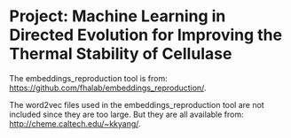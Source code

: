 # Project: Machine Learning in Directed Evolution for Improving the Thermal Stability of Cellulase

The embeddings_reproduction tool is from: https://github.com/fhalab/embeddings_reproduction/.

The word2vec files used in the embeddings_reproduction tool are not included since they are too large. But they are all available from:  http://cheme.caltech.edu/~kkyang/.
